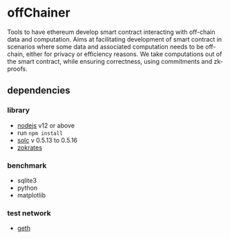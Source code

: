 # offChainer
Tools to have ethereum develop smart contract interacting with off-chain data and computation.
Aims at facilitating development of smart contract in scenarios where some data and associated computation
needs to be off-chain, either for privacy or efficiency reasons.
We take computations out of the smart contract, while ensuring correctness, using commitments and zk-proofs.

## dependencies 

### library
- [nodejs](https://github.com/nodesource/distributions/blob/master/README.md#debinstall) v12 or above
- run `npm install`
- [solc](https://solidity.readthedocs.io/en/v0.5.13/installing-solidity.html#binary-packages) v 0.5.13 to 0.5.16
- [zokrates](https://zokrates.github.io/gettingstarted.html)

### benchmark

- sqlite3 
- python 
- matplotlib

### test network
- [geth](https://geth.ethereum.org/docs/install-and-build/installing-geth#install-on-ubuntu-via-ppas)
